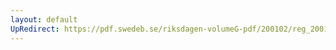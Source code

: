 ```yaml
---
layout: default
UpRedirect: https://pdf.swedeb.se/riksdagen-volumeG-pdf/200102/reg_200102/reg_200102_0200.pdf
---
```

